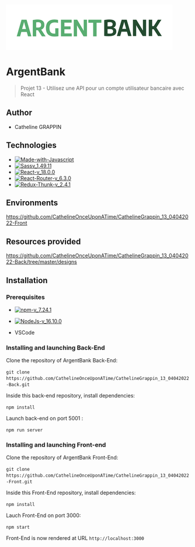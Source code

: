 ![logo-du-projet](https://raw.githubusercontent.com/CathelineOnceUponATime/CathelineGrappin_13_04042022-Front/main/src/assets/argentBankLogo.png)

# ArgentBank
> Projet 13 - Utilisez une API pour un compte utilisateur bancaire avec React
## Author 

- Catheline GRAPPIN

## Technologies

- [![Made-with-Javascript](https://img.shields.io/badge/Made%20with-Javascript-green)](https://developer.mozilla.org/fr/docs/Web/JavaScript)
- [![Sassv_1.49.11](https://img.shields.io/badge/Sass-v_1.49.11-ff69b4)](https://sass-lang.com/)
- [![React-v_18.0.0](https://img.shields.io/badge/React-v_18.0.0-blue)](https://fr.reactjs.org/)
- [![React-Router-v_6.3.0](https://img.shields.io/badge/React_Router-v_6.3.0-yellow)](https://reactrouter.com/docs/en/v6)
- [![Redux-Thunk-v_2.4.1](https://img.shields.io/badge/Redux_Thunk-v_2.4.1-red)](https://github.com/reduxjs/redux-thunk)

## Environments

https://github.com/CathelineOnceUponATime/CathelineGrappin_13_04042022-Front

## Resources provided

https://github.com/CathelineOnceUponATime/CathelineGrappin_13_04042022-Back/tree/master/designs

## Installation

### Prerequisites

- [![npm-v_7.24.1](https://img.shields.io/badge/npm-v_7.24.1-orange)](https://docs.npmjs.com/)
- [![NodeJs-v_16.10.0](https://img.shields.io/badge/NodeJs-v_16.10.0-red)](https://nodejs.org/en/docs/)

- VSCode

### Installing and launching Back-End

Clone the repository of ArgentBank Back-End:

`git clone https://github.com/CathelineOnceUponATime/CathelineGrappin_13_04042022-Back.git`

Inside this back-end repository, install dependencies:

`npm install`

Launch back-end on port 5001 :

`npm run server`

### Installing and launching Front-end

Clone the repository of ArgentBank Front-End:

`git clone https://github.com/CathelineOnceUponATime/CathelineGrappin_13_04042022-Front.git`

Inside this Front-End repository, install dependencies:

`npm install`

Lauch Front-End on port 3000:

`npm start`

Front-End is now rendered at URL `http://localhost:3000`
